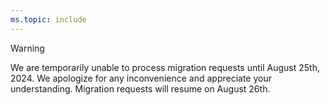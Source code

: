 ```yaml
---
ms.topic: include
---
```


> [!WARNING]
> We are temporarily unable to process migration requests until August 25th, 2024. We apologize for any inconvenience and appreciate your understanding. Migration requests will resume on August 26th.


